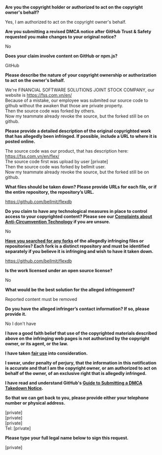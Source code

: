 **Are you the copyright holder or authorized to act on the copyright owner's behalf?**

Yes, I am authorized to act on the copyright owner's behalf.

**Are you submitting a revised DMCA notice after GitHub Trust & Safety requested you make changes to your original notice?**

No

**Does your claim involve content on GitHub or npm.js?**

GitHub

**Please describe the nature of your copyright ownership or authorization to act on the owner's behalf.**

We're FINANCIAL SOFTWARE SOLUTIONS JOINT STOCK COMPANY, our website is https://fss.com.vn/en/  
Because of a mistake, our employee was submited our source code to github without the awaken that those are private property.  
Then the source code was forked by others.  
Now my teammate already revoke the source, but the forked still be on github.

**Please provide a detailed description of the original copyrighted work that has allegedly been infringed. If possible, include a URL to where it is posted online.**

The source code was our product, that has description here: https://fss.com.vn/en/flex/  
The source code first was upload by user [private]  
Then the source code was forked by bellmit user.  
Now my teammate already revoke the source, but the forked still be on github.  

**What files should be taken down? Please provide URLs for each file, or if the entire repository, the repository’s URL.**

https://github.com/bellmit/flexdb

**Do you claim to have any technological measures in place to control access to your copyrighted content? Please see our <a href="https://docs.github.com/articles/guide-to-submitting-a-dmca-takedown-notice#complaints-about-anti-circumvention-technology">Complaints about Anti-Circumvention Technology</a> if you are unsure.**

No

**<a href="https://docs.github.com/articles/dmca-takedown-policy#b-what-about-forks-or-whats-a-fork">Have you searched for any forks</a> of the allegedly infringing files or repositories? Each fork is a distinct repository and must be identified separately if you believe it is infringing and wish to have it taken down.**

https://github.com/bellmit/flexdb

**Is the work licensed under an open source license?**

No

**What would be the best solution for the alleged infringement?**

Reported content must be removed

**Do you have the alleged infringer’s contact information? If so, please provide it.**

No I don't have

**I have a good faith belief that use of the copyrighted materials described above on the infringing web pages is not authorized by the copyright owner, or its agent, or the law.**

**I have taken <a href="https://www.lumendatabase.org/topics/22">fair use</a> into consideration.**

**I swear, under penalty of perjury, that the information in this notification is accurate and that I am the copyright owner, or am authorized to act on behalf of the owner, of an exclusive right that is allegedly infringed.**

**I have read and understand GitHub's <a href="https://docs.github.com/articles/guide-to-submitting-a-dmca-takedown-notice/">Guide to Submitting a DMCA Takedown Notice</a>.**

**So that we can get back to you, please provide either your telephone number or physical address.**

[private]  
[private]  
[private]  
Tel: [private]  

**Please type your full legal name below to sign this request.**

[private]
